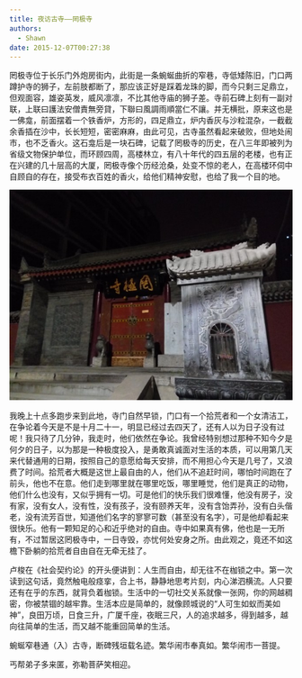```yaml
---
title: 夜访古寺——罔极寺
authors:
  - Shawn
date: 2015-12-07T00:27:38
---
```


罔极寺位于长乐门外炮房街内，此街是一条蜿蜒曲折的窄巷，寺低矮陈旧，门口两蹲护寺的狮子，左前肢都断了，那应该正好是踩着龙珠的脚，而今只剩三足鼎立，但观面容，雄姿英发，威风凛凛，不比其他寺庙的狮子差。寺前石碑上刻有一副对联，上联曰護法安僧責無旁貸，下聯曰風調雨順當仁不讓。并无横批，原来这也是一佛龛，前面摆着一个铁香炉，方形的，四足鼎立，炉内香灰与沙粒混杂，一截截余香插在沙中，长长短短，密密麻麻，由此可见，古寺虽然看起来破败，但地处闹市，也不乏香火。这石龛后是一块石碑，记载了罔极寺的历史，在八三年即被列为省级文物保护单位，而环顾四周，高楼林立，有八十年代的四五层的老楼，也有正在兴建的几十层高的大厦，罔极寺像个历经沧桑，处变不惊的老人，在高楼环伺中自顾自的存在，接受布衣百姓的香火，给他们精神安慰，也给了我一个目的地。


![](attachments/1743082603695%20(小).jpg)


<!-- more -->



我晚上十点多跑步来到此地，寺门自然早锁，门口有一个拾荒者和一个女清洁工，在争论着今天是不是十月二十一，明显已经过去四天了，还有人以为日子没有过呢！我只待了几分钟，我走时，他们依然在争论。我曾经特别想过那种不知今夕是何夕的日子，以为那是一种极度投入，是勇敢真诚面对生活的本质，可以用第几天来代替通用的日期，按照自己的意愿给每天安排，而不用担心今天是几号了，又浪费了时间。拾荒者大概是这世上最自由的人，他们从不追赶时间，哪怕时间跑在了前头，他也不在意。他们走到哪里就在哪里吃饭，哪里睡觉，他们是真正的动物，他们什么也没有，又似乎拥有一切。可是他们的快乐我们很难懂，他没有房子，没有家，没有女人，没有性，没有孩子，没有颐养天年，没有含饴弄孙，没有白头偕老，没有流芳百世，知道他们名字的寥寥可数（甚至没有名字），可是他却看起来很快乐。他有一颗知足的心和近乎绝对的自由。寺中如果真有佛，他也是一无所有，不过暂居这罔极寺中，一日寺毁，亦忧何处安身之所。由此观之，竟还不如这檐下卧躺的拾荒者自由自在无牵无挂了。

卢梭在《社会契约论》的开头便讲到：人生而自由，却无往不在枷锁之中。第一次读到这句话，竟然触电般痉挛，合上书，静静地思考片刻，内心涕泗横流。人只要还有在乎的东西，就背负着枷锁。生活中的一切社交关系就像一张网，你的网越稠密，你被禁锢的越牢靠。生活本应是简单的，就像顾城说的“人可生如蚁而美如神”，良田万顷，日食三升，广厦千座，夜眠三尺，人的追求越多，得到越多，越向往简单的生活，而又越不能重回简单的生活。

蜿蜒窄巷通（入）古寺，断碑残垣载名迹。繁华闹市奉真如。繁华闹市一菩提。

丐帮弟子多来匿，弥勒菩萨笑相迎。